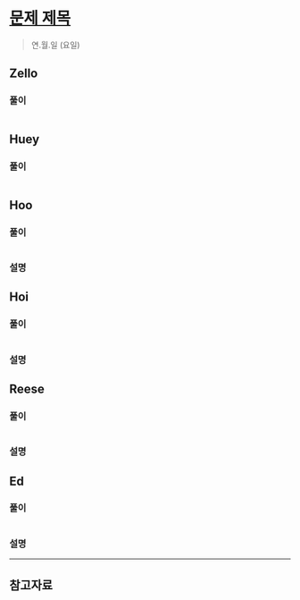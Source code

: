 # [문제 제목](링크)

> 연.월.일 (요일)

## Zello

### 풀이

```js
```

## Huey

### 풀이

```js
```

## Hoo

### 풀이

```js
```

### 설명

## Hoi

### 풀이

```js
```

### 설명

## Reese

### 풀이

```js
```

### 설명

## Ed

### 풀이

```js
```

### 설명

---

## 참고자료
